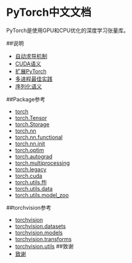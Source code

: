 # PyTorch中文文档
PyTorch是使用GPU和CPU优化的深度学习张量库。

##说明
- [自动求导机制](notes/autograd.md)
- [CUDA语义](notes/cuda.md)
- [扩展PyTorch](notes/extending.md)
- [多进程最佳实践](notes/multiprocessing.md)
- [序列化语义](notes/serialization.md)

##Package参考
- [torch](package_references/torch.md)
- [torch.Tensor](package_references/Tensor.md)
- [torch.Storage](package_references/Storage.md)
- [torch.nn](package_references/torch-nn.md)
- [torch.nn.functional](package_references/functional.md)
- [torch.nn.init](package_references/nn_init.md)
- [torch.optim](package_references/torch-optim.md)
- [torch.autograd](package_references/torch-autograd.md)
- [torch.multiprocessing](package_references/torch-multiprocessing.md)
- [torch.legacy](package_references/legacy.md)
- [torch.cuda](package_references/torch-cuda.md)
- [torch.utils.ffi](package_references/ffi.md)
- [torch.utils.data](package_references/data.md)
- [torch.utils.model_zoo](package_references/model_zoo.md)

##torchvision参考
- [torchvision](torchvision/torchvision.md)
- [torchvision.datasets](torchvision/torchvision-datasets.md)
- [torchvision.models](torchvision/torchvision-models.md)
- [torchvision.transforms](torchvision/torchvision-transform.md)
- [torchvision.utils](torchvision/torchvision-utils.md)
##致谢
- [致谢](acknowledgement.md)
